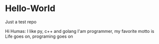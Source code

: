 # Hello-World
Just a test repo

Hi Humas:
  I like py, c++ and golang 
  I'am programmer, my favorite motto is Life goes on, programing goes on
